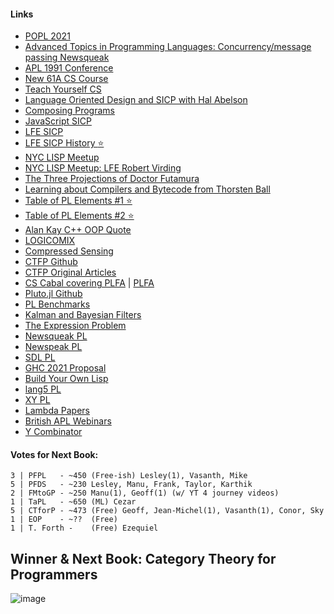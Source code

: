 #### Links

* [POPL 2021](https://popl21.sigplan.org/)
* [Advanced Topics in Programming Languages: Concurrency/message passing Newsqueak](https://youtu.be/hB05UFqOtFA)
* [APL 1991 Conference](https://www.youtube.com/watch?v=uZOZYYPmUnM)
* [New 61A CS Course](https://cs61a.org/)
* [Teach Yourself CS](https://teachyourselfcs.com/#programming)
* [Language Oriented Design and SICP with Hal Abelson](https://corecursive.com/039-hal-abelson-sicp/)
* [Composing Programs](https://composingprograms.com/)
* [JavaScript SICP](https://source-academy.github.io/sicp/)
* [LFE SICP](https://lfe.gitbooks.io/sicp/content/)
* [LFE SICP History :star:](https://lfe.gitbooks.io/sicp/content/fm/preface-3/index.html)
* [NYC LISP Meetup](https://www.meetup.com/LispNYC/events/past/)
* [NYC LISP Meetup: LFE Robert Virding](https://www.youtube.com/watch?v=CAOrdVJTUow)
* [The Three Projections of Doctor Futamura](http://blog.sigfpe.com/2009/05/three-projections-of-doctor-futamura.html)
* [Learning about Compilers and Bytecode from Thorsten Ball](https://corecursive.com/037-thorsten-ball-compilers/)
* [Table of PL Elements #1 :star:](https://twitter.com/code_report/status/1320929215928258560?s=20)
* [Table of PL Elements #2 :star:](https://craftofcoding.files.wordpress.com/2016/12/languagesptable.png)
* [Alan Kay C++ OOP Quote](https://medium.com/@xcheck/i-invented-the-term-object-oriented-and-c-was-not-what-i-had-in-min-98a48e4f4246#:~:text=1%20min%20read-,%E2%80%9CI%20invented%20the%20term%20'object%20oriented'%2C%20and%20C%2B%2B,and%20first%20OO%20language%20Smalltalk.&text=Millions%20of%20apps%20have%20been,created%2C%20and%20that's%20the%20problem.)
* [LOGICOMIX](https://www.amazon.com/Logicomix-search-truth-Apostolos-Doxiadis-ebook/dp/B0117S8JSS)
* [Compressed Sensing](https://en.wikipedia.org/wiki/Compressed_sensing)
* [CTFP Github](https://github.com/hmemcpy/milewski-ctfp-pdf)
* [CTFP Original Articles](https://bartoszmilewski.com/2014/10/28/category-theory-for-programmers-the-preface/)
* [CS Cabal covering PLFA](http://compscicabal.github.io/) | [PLFA](https://plfa.github.io/)
* [Pluto.jl Github](https://github.com/fonsp/Pluto.jl)
* [PL Benchmarks](https://benchmarksgame-team.pages.debian.net/benchmarksgame/which-programs-are-fastest.html)
* [Kalman and Bayesian Filters](https://github.com/rlabbe/Kalman-and-Bayesian-Filters-in-Python)
* [The Expression Problem](https://eli.thegreenplace.net/2016/the-expression-problem-and-its-solutions/)
* [Newsqueak PL](https://swtch.com/~rsc/thread/newsqueak.pdf)
* [Newspeak PL](https://en.wikipedia.org/wiki/Newspeak_(programming_language))
* [SDL PL](https://en.wikipedia.org/wiki/Specification_and_Description_Language)
* [GHC 2021 Proposal](https://github.com/ghc-proposals/ghc-proposals/blob/master/proposals/0380-ghc2021.rst)
* [Build Your Own Lisp](http://www.buildyourownlisp.com/contents)
* [lang5 PL](http://lang5.sourceforge.net/tiki-index.php)
* [XY PL](http://nsl.com/k/xy/xy.htm)
* [Lambda Papers](https://en.wikisource.org/wiki/Lambda_Papers)
* [British APL Webinars](https://britishaplassociation.org/)
* [Y Combinator](https://www.badykov.com/general/2017/11/12/ycombinator/)

#### Votes for Next Book:
```
3 | PFPL   - ~450 (Free-ish) Lesley(1), Vasanth, Mike 
5 | PFDS   - ~230 Lesley, Manu, Frank, Taylor, Karthik
2 | FMtoGP - ~250 Manu(1), Geoff(1) (w/ YT 4 journey videos)
1 | TaPL   - ~650 (ML) Cezar 
5 | CTforP - ~473 (Free) Geoff, Jean-Michel(1), Vasanth(1), Conor, Sky
1 | EOP    - ~??  (Free)  
1 | T. Forth -    (Free) Ezequiel
```

## Winner & Next Book: Category Theory for Programmers

![image](https://user-images.githubusercontent.com/36027403/103606343-2a0df580-4ee4-11eb-9b4f-422f44f9e1d3.png)

